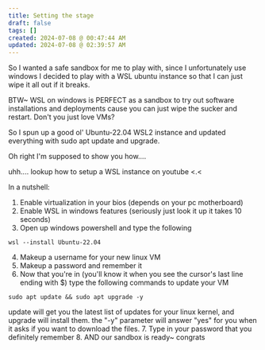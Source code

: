 ```yaml
---
title: Setting the stage
draft: false
tags: []
created: 2024-07-08 @ 00:47:44 AM
updated: 2024-07-08 @ 02:39:57 AM
---
```

So I wanted a safe sandbox for me to play with, since I unfortunately use windows I decided to play with a WSL ubuntu instance so that I can just wipe it all out if it breaks. 

BTW~ WSL on windows is PERFECT as a sandbox to try out software installations and deployments cause you can just wipe the sucker and restart. Don't you just love VMs?

So I spun up a good ol' Ubuntu-22.04 WSL2 instance and updated everything with sudo apt update and upgrade.

Oh right I'm supposed to show you how.... 

uhh.... lookup how to setup a WSL instance on youtube <.<

In a nutshell:
1. Enable virtualization in your bios (depends on your pc motherboard)
2. Enable WSL in windows features (seriously just look it up it takes 10 seconds)
3. Open up windows powershell and type the following
```
wsl --install Ubuntu-22.04
```
4. Makeup a username for your new linux VM
5. Makeup a password and remember it
6. Now that you're in (you'll know it when you see the cursor's last line ending with $) type the following commands to update your VM
```
sudo apt update && sudo apt upgrade -y
```
update will get you the latest list of updates for your linux kernel, and upgrade will install them. the "-y" parameter will answer "yes" for you when it asks if you want to download the files.
7. Type in your password that you definitely remember
8. AND our sandbox is ready~ congrats 